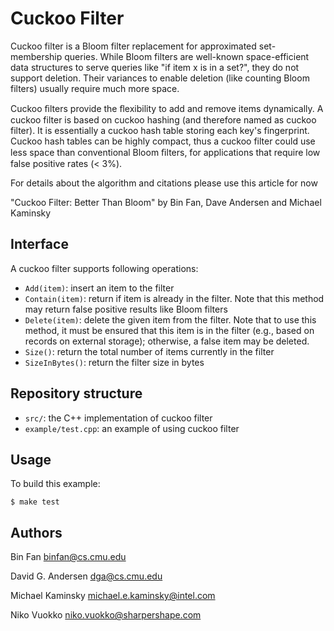 Cuckoo Filter
============
Cuckoo filter is a Bloom filter replacement for approximated set-membership queries. While Bloom filters are well-known space-efficient data structures to serve queries like "if item x is in a set?", they do not support deletion. Their variances to enable deletion (like counting Bloom filters) usually require much more space. 

Cuckoo ﬁlters provide the ﬂexibility to add and remove items dynamically. A cuckoo filter is based on cuckoo hashing (and therefore named as cuckoo filter).  It is essentially a cuckoo hash table storing each key's fingerprint. Cuckoo hash tables can be highly compact, thus a cuckoo filter could use less space than conventional Bloom ﬁlters, for applications that require low false positive rates (< 3%).

For details about the algorithm and citations please use this article for now

"Cuckoo Filter: Better Than Bloom" by Bin Fan, Dave Andersen and Michael Kaminsky


Interface
--------
A cuckoo filter supports following operations:

*  ``Add(item)``: insert an item to the filter
*  ``Contain(item)``: return if item is already in the filter. Note that this method may return false positive results like Bloom filters
*  ``Delete(item)``: delete the given item from the filter. Note that to use this method, it must be ensured that this item is in the filter (e.g., based on records on external storage); otherwise, a false item may be deleted.
*  ``Size()``: return the total number of items currently in the filter
*  ``SizeInBytes()``: return the filter size in bytes

Repository structure
--------------------
*  ``src/``: the C++ implementation of cuckoo filter
*  ``example/test.cpp``: an example of using cuckoo filter

Usage
-------
To build this example:

    $ make test


Authors
-------
Bin Fan <binfan@cs.cmu.edu>

David G. Andersen <dga@cs.cmu.edu>

Michael Kaminsky <michael.e.kaminsky@intel.com> 

Niko Vuokko <niko.vuokko@sharpershape.com>

